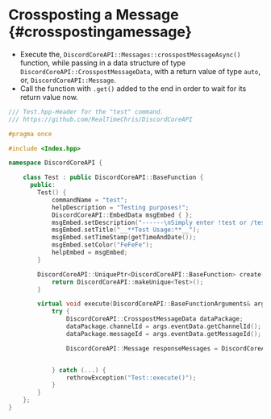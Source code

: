 Crossposting a Message {#crosspostingamessage}
============
- Execute the, `DiscordCoreAPI::Messages::crosspostMessageAsync()` function, while passing in a data structure of type `DiscordCoreAPI::CrosspostMessageData`, with a return value of type `auto`, or, `DiscordCoreAPI::Message`.
- Call the function with `.get()` added to the end in order to wait for its return value now.

```cpp
/// Test.hpp-Header for the "test" command.
/// https://github.com/RealTimeChris/DiscordCoreAPI

#pragma once

#include <Index.hpp>

namespace DiscordCoreAPI {

	class Test : public DiscordCoreAPI::BaseFunction {
	  public:
		Test() {
			commandName = "test";
			helpDescription = "Testing purposes!";
			DiscordCoreAPI::EmbedData msgEmbed { };
			msgEmbed.setDescription("------\nSimply enter !test or /test!\n------");
			msgEmbed.setTitle("__**Test Usage:**__");
			msgEmbed.setTimeStamp(getTimeAndDate());
			msgEmbed.setColor("FeFeFe");
			helpEmbed = msgEmbed;
		}

		DiscordCoreAPI::UniquePtr<DiscordCoreAPI::BaseFunction> create() {
			return DiscordCoreAPI::makeUnique<Test>();
		}

		virtual void execute(DiscordCoreAPI::BaseFunctionArguments& args) {
			try {
				DiscordCoreAPI::CrosspostMessageData dataPackage;
				dataPackage.channelId = args.eventData.getChannelId();
				dataPackage.messageId = args.eventData.getMessageId();

				DiscordCoreAPI::Message responseMessages = DiscordCoreAPI::Messages::crosspostMessageAsync(dataPackage).get();


			} catch (...) {
				rethrowException("Test::execute()");
			}
		}
	};
}
```
